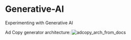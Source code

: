# Generative-AI
Experimenting with Generative AI

Ad Copy generator architecture:
![adcopy_arch_from_docs](https://github.com/user-attachments/assets/614ad3a4-abba-4ca1-a8ef-bb13127509c7)


